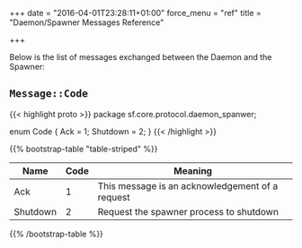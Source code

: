 +++
date = "2016-04-01T23:28:11+01:00"
force_menu = "ref"
title = "Daemon/Spawner Messages Reference"

+++

Below is the list of messages exchanged between the Daemon and the Spawner:


`Message::Code`
---------------
{{< highlight proto >}}
package sf.core.protocol.daemon_spanwer;

enum Code {
  Ack = 1;
  Shutdown = 2;
}
{{< /highlight >}}

{{% bootstrap-table "table-striped" %}}

| Name     | Code | Meaning                                         |
| -------- | ---- | ----------------------------------------------- |
| Ack      | 1    | This message is an acknowledgement of a request |
| Shutdown | 2    | Request the spawner process to shutdown         |

{{% /bootstrap-table %}}
